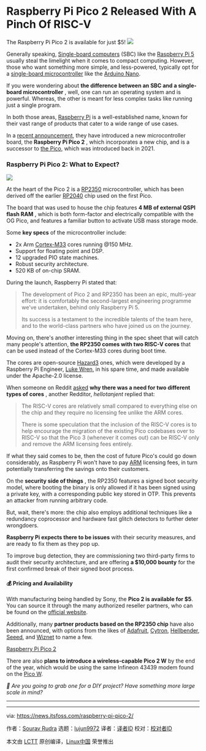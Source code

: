 [#]: subject: "Raspberry Pi Pico 2 Released With A Pinch Of RISC-V"
[#]: via: "https://news.itsfoss.com/raspberry-pi-pico-2/"
[#]: author: "Sourav Rudra https://news.itsfoss.com/author/sourav/"
[#]: collector: "lujun9972/lctt-scripts-1705972010"
[#]: translator: " "
[#]: reviewer: " "
[#]: publisher: " "
[#]: url: " "

Raspberry Pi Pico 2 Released With A Pinch Of RISC-V
======
The Raspberry Pi Pico 2 is available for just $5!
[![][1]][2]

Generally speaking, [Single-board computers][3] (SBC) like the [Raspberry Pi 5][4] usually steal the limelight when it comes to compact computing. However, those who want something more simple, and less-powered, typically opt for a [single-board microcontroller][5] like the [Arduino Nano][6].

If you were wondering about **the difference between an SBC and a single-board microcontroller** , well, one can run an operating system and is powerful. Whereas, the other is meant for less complex tasks like running just a single program.

In both those areas, [Raspberry Pi][7] is a well-established name, known for their vast range of products that cater to a wide range of use cases.

In a [recent announcement][8], they have introduced a new microcontroller board, the **Raspberry Pi Pico 2** , which incorporates a new chip, and is a successor to [the Pico][9], which was introduced back in 2021.

### Raspberry Pi Pico 2: What to Expect?

![][10]

At the heart of the Pico 2 is a [RP2350][11] microcontroller, which has been derived off the earlier [RP2040][12] chip used on the first Pico.

The board that was used to house the chip features **4 MB of external QSPI flash RAM** , which is both form-factor and electrically compatible with the OG Pico, and features a familiar button to activate USB mass storage mode.

Some **key specs** of the microcontroller include:

  * 2x Arm [Cortex-M33][13] cores running @150 MHz.
  * Support for floating point and DSP.
  * 12 upgraded PIO state machines.
  * Robust security architecture.
  * 520 KB of on-chip SRAM.



During the launch, Raspberry Pi stated that:

> The development of Pico 2 and RP2350 has been an epic, multi-year effort: it is comfortably the second-largest engineering programme we’ve undertaken, behind only Raspberry Pi 5.
>
> Its success is a testament to the incredible talents of the team here, and to the world-class partners who have joined us on the journey.

Moving on, there's another interesting thing in the spec sheet that will catch many people's attention, **the RP2350 comes with two RISC-V cores** that can be used instead of the Cortex-M33 cores during boot time.

The cores are open-source [Hazard3][14] ones, which were developed by a Raspberry Pi Engineer, [Luke Wren][15], in his spare time, and made available under the Apache-2.0 license.

When someone on Reddit [asked][16] **why there was a need for two different types of cores** , another Redditor, _hellotanjent_ replied that:

> The RISC-V cores are relatively small compared to everything else on the chip and they require no licensing fee unlike the ARM cores.
>
> There is some speculation that the inclusion of the RISC-V cores is to help encourage the migration of the existing Pico codebases over to RISC-V so that the Pico 3 (whenever it comes out) can be RISC-V only and remove the ARM licensing fees entirely.

If what they said comes to be, then the cost of future Pico's could go down considerably, as Raspberry Pi won't have to pay [ARM][17] licensing fees, in turn potentially transferring the savings onto their customers.

On the **security side of things** , the RP2350 features a signed boot security model, where booting the binary is only allowed if it has been signed using a private key, with a corresponding public key stored in OTP. This prevents an attacker from running arbitrary code.

But, wait, there's more: the chip also employs additional techniques like a redundancy coprocessor and hardware fast glitch detectors to further deter wrongdoers.

**Raspberry Pi expects there to be issues** with their security measures, and are ready to fix them as they pop up.

To improve bug detection, they are commissioning two third-party firms to audit their security architecture, and are offering **a $10,000 bounty** for the first confirmed break of their signed boot process.

#### 💰 Pricing and Availability

With manufacturing being handled by Sony, the **Pico 2 is available for $5**. You can source it through the many authorized reseller partners, who can be found on the [official website][18].

Additionally, many **partner products based on the RP2350 chip** have also been announced, with options from the likes of [Adafruit][19], [Cytron][20], [Hellbender][21], [Seeed][22], and [Wiznet][23] to name a few.

[Raspberry Pi Pico 2][18]

There are also **plans to introduce a wireless-capable Pico 2 W** by the end of the year, which would be using the same Infineon 43439 modem found on the [Pico W][24].

_💬 Are you going to grab one for a DIY project? Have something more large scale in mind?_

* * *

--------------------------------------------------------------------------------

via: https://news.itsfoss.com/raspberry-pi-pico-2/

作者：[Sourav Rudra][a]
选题：[lujun9972][b]
译者：[译者ID](https://github.com/译者ID)
校对：[校对者ID](https://github.com/校对者ID)

本文由 [LCTT](https://github.com/LCTT/TranslateProject) 原创编译，[Linux中国](https://linux.cn/) 荣誉推出

[a]: https://news.itsfoss.com/author/sourav/
[b]: https://github.com/lujun9972
[1]: https://news.itsfoss.com/assets/images/pikapods-banner-v3.webp
[2]: https://www.pikapods.com/?utm_campaign=banner-2024-05&utm_source=itsfoss
[3]: https://en.wikipedia.org/wiki/Single-board_computer
[4]: https://news.itsfoss.com/raspberry-pi-5/
[5]: https://en.wikipedia.org/wiki/Single-board_microcontroller
[6]: https://store.arduino.cc/products/arduino-nano
[7]: https://www.raspberrypi.org/
[8]: https://www.raspberrypi.com/news/raspberry-pi-pico-2-our-new-5-microcontroller-board-on-sale-now/
[9]: https://news.itsfoss.com/raspberry-pi-pico/
[10]: https://news.itsfoss.com/content/images/2024/08/Raspberry_Pi_Pico_2.jpg
[11]: https://www.raspberrypi.com/products/rp2350/
[12]: https://www.raspberrypi.com/products/rp2040/
[13]: https://developer.arm.com/Processors/Cortex-M33
[14]: https://github.com/Wren6991/Hazard3
[15]: https://www.linkedin.com/in/luke-wren-53590012a/
[16]: https://www.reddit.com/r/embedded/comments/1eniy7m/rp2350_m33_and_ricev/
[17]: https://www.arm.com/
[18]: https://www.raspberrypi.com/products/raspberry-pi-pico-2/
[19]: https://www.adafruit.com/product/6000
[20]: https://www.cytron.io/
[21]: https://www.hellbender.com/
[22]: https://www.seeedstudio.com/Seeed-XIAO-RP2350-p-5944.html
[23]: https://wiznet.io/
[24]: https://www.raspberrypi.com/products/raspberry-pi-pico/
